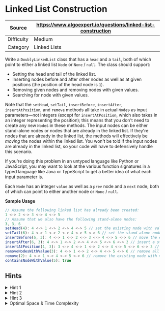 # Linked List Construction

| Source | https://www.algoexpert.io/questions/linked-list-construction |
|---|---|
| Difficulty | Medium |
| Category | Linked Lists |

Write a `DoublyLinkedList` class that has a `head` and a `tail`, both of which point to either a linked list `Node` or `None` / `null`. The class should support:

- Setting the head and tail of the linked list.
- Inserting nodes before and after other nodes as well as at given positions (the
position of the head node is `1`).
- Removing given nodes and removing nodes with given values.
- Searching for node with given values.

Note that the `setHead`, `setTail`,
`insertBefore`, `insertAfter`,
`insertAtPosition`, and `remove` methods all take in
actual `Node`s as input parameters—not integers (except for
`insertAtPosition`, which also takes in an integer representing the
position); this means that you don't need to create any new `Node`s
in these methods. The input nodes can be either stand-alone nodes or nodes
that are already in the linked list. If they're nodes that are already in the
linked list, the methods will effectively be <i>moving</i> the nodes within
the linked list. You won't be told if the input nodes are already in the
linked list, so your code will have to defensively handle this scenario.

If you're doing this problem in an untyped language like Python or JavaScript,
you may want to look at the various function signatures in a typed language
like Java or TypeScript to get a better idea of what each input parameter is.

Each `Node` has an integer `value` as well as a
`prev` node and a `next` node, both of which can point
to either another node or `None` / `null`.

**Sample Usage**
```ts
// Assume the following linked list has already been created:
1 <-> 2 <-> 3 <-> 4 <-> 5
// Assume that we also have the following stand-alone nodes:
3, 3, 6
setHead(4): 4 <-> 1 <-> 2 <-> 4 <-> 5 // set the existing node with value 4 as the head
setTail(6): 4 <-> 1 <-> 2 <-> 4 <-> 5 <-> 6 // set the stand-alone node with value 6 as the tail
insertBefore(6, 3): 4 <-> 1 <-> 2 <-> 3 <-> 4 <-> 5 <-> 6 // move the existing node with value 3 before the existing node with value 6
insertAfter(6, 3): 4 <-> 1 <-> 2 <-> 4 <-> 5 <-> 6 <-> 3 // insert a stand-alone node with value 3 after the existing node with value 6
insertAtPosition(1, 3): 3 <-> 4 <-> 1 <-> 2 <-> 4 <-> 5 <-> 6 <-> 3 // insert a stand-alone node with value 3 in position 1
removeNodesWithValue(3): 4 <-> 1 <-> 2 <-> 4 <-> 5 <-> 6 // remove all nodes with value 3
remove(2): 4 <-> 1 <-> 4 <-> 5 <-> 6 // remove the existing node with value 2
containsNodeWithValue(5): true
```

## Hints

<details>
<summary>Hint 1</summary>
...
</details>

<details>
<summary>Hint 2</summary>
...
</details>

<details>
<summary>Hint 3</summary>
...
</details>

<details>
<summary>Optimal Space &amp; Time Complexity</summary>
O(??) time | O(??) space - where ?? is ...
</details>
